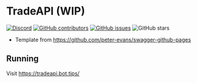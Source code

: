 # TradeAPI (WIP)

[![Discord](https://img.shields.io/discord/460755304863498250?label=WrkzCoin%20Discord)](https://chat.wrkz.work) [![GitHub contributors](https://img.shields.io/github/contributors-anon/wrkzcoin/coinapi-docs?label=Contributors)](https://github.com/wrkzcoin/tradeapi-tipbot/graphs/contributors) [![GitHub issues](https://img.shields.io/github/issues/wrkzcoin/coinapi-docs?label=Issues)](https://github.com/wrkzcoin/tradeapi-tipbot/issues) ![GitHub stars](https://img.shields.io/github/stars/wrkzcoin/tradeapi-tipbot?label=Github%20Stars)


* Template from https://github.com/peter-evans/swagger-github-pages

## Running

Visit https://tradeapi.bot.tips/
